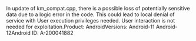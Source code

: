 In update of km_compat.cpp, there is a possible loss of potentially sensitive data due to a logic error in the code. This could lead to local denial of service with User execution privileges needed. User interaction is not needed for exploitation.Product: AndroidVersions: Android-11 Android-12Android ID: A-200041882